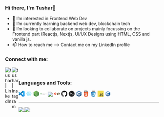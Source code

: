 ### Hi there, I'm Tushar👋 

- 👀 I’m interested in Frontend Web Dev
- 🌱 I’m currently learning backend web dev, blockchain tech
- 💞️ I’m looking to collaborate on projects mainly focussing on the Frontend part (Reactjs, Nextjs, UI/UX Designs using HTML, CSS and vanilla js.
- 📫 How to reach me --> Contact me on my LinkedIn profile

### Connect with me:

[<img align="left" alt="tushar | LinkedIn" width="22px" src="https://cdn.jsdelivr.net/npm/simple-icons@v3/icons/linkedin.svg" />][linkedin]
[<img align="left" alt="tushar | Instagram" width="22px" src="https://cdn.jsdelivr.net/npm/simple-icons@v3/icons/instagram.svg" />][instagram]

<br />

### Languages and Tools:

<code><img height="20" src="https://raw.githubusercontent.com/github/explore/80688e429a7d4ef2fca1e82350fe8e3517d3494d/topics/visual-studio-code/visual-studio-code.png"></code> 
<code><img height="20" src="https://raw.githubusercontent.com/github/explore/80688e429a7d4ef2fca1e82350fe8e3517d3494d/topics/react/react.png"></code> 
<code><img height="20" src="https://raw.githubusercontent.com/github/explore/80688e429a7d4ef2fca1e82350fe8e3517d3494d/topics/nodejs/nodejs.png"></code> 
<code><img height="20" src="https://raw.githubusercontent.com/github/explore/80688e429a7d4ef2fca1e82350fe8e3517d3494d/topics/mongodb/mongodb.png"></code>
<code><img height="20" src="https://raw.githubusercontent.com/github/explore/80688e429a7d4ef2fca1e82350fe8e3517d3494d/topics/sanity/sanity.png"></code> 
<code><img height="20" src="https://raw.githubusercontent.com/github/explore/80688e429a7d4ef2fca1e82350fe8e3517d3494d/topics/git/git.png"></code> 
<code><img height="20" src="https://raw.githubusercontent.com/github/explore/78df643247d429f6cc873026c0622819ad797942/topics/github/github.png"></code> 
<code><img height="20" src="https://raw.githubusercontent.com/github/explore/80688e429a7d4ef2fca1e82350fe8e3517d3494d/topics/terminal/terminal.png" ></code> 
<code><img height="20" src="https://raw.githubusercontent.com/github/explore/80688e429a7d4ef2fca1e82350fe8e3517d3494d/topics/cpp/cpp.png"></code>
<code><img height="20" src="https://raw.githubusercontent.com/github/explore/80688e429a7d4ef2fca1e82350fe8e3517d3494d/topics/html/html.png"></code>
<code><img height="20" src="https://raw.githubusercontent.com/github/explore/80688e429a7d4ef2fca1e82350fe8e3517d3494d/topics/css/css.png"></code>
<code><img height="20" src="https://raw.githubusercontent.com/github/explore/80688e429a7d4ef2fca1e82350fe8e3517d3494d/topics/javascript/javascript.png"></code>
<code><img height="20" src="https://raw.githubusercontent.com/github/explore/80688e429a7d4ef2fca1e82350fe8e3517d3494d/topics/c/c.png"></code> 




---
<a href="https://github.com/brogrammer07" target="_blank">
<img align="center" src="https://github-readme-stats.vercel.app/api?username=brogrammer07&show_icons=true&theme=radical" />
</a>
<a href="https://github.com/brogrammer07" target="_blank">
  <img align="center" src="https://github-readme-stats.vercel.app/api/top-langs/?username=brogrammer07&show_icons=true&theme=radical&hide_langs_below=0" />
</a>

[linkedin]: https://www.linkedin.com/in/tushar-tomar-882708213/
[instagram]: https://www.instagram.com/t.u.s.h.a.r0_0/
